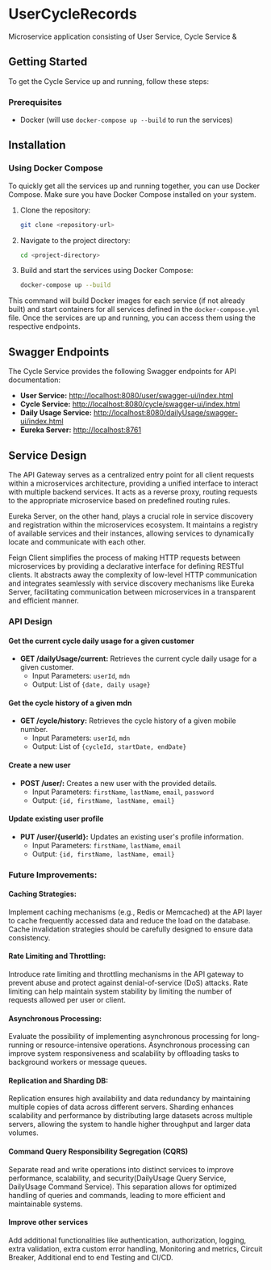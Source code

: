 # UserCycleRecords

Microservice application consisting of User Service, Cycle Service & 
## Getting Started

To get the Cycle Service up and running, follow these steps:

### Prerequisites

- Docker (will use `docker-compose up --build` to run the services)

## Installation

### Using Docker Compose

To quickly get all the services up and running together, you can use Docker Compose. Make sure you have Docker Compose installed on your system.

1. Clone the repository:

    ```bash
    git clone <repository-url>
    ```

2. Navigate to the project directory:

    ```bash
    cd <project-directory>
    ```

3. Build and start the services using Docker Compose:

    ```bash
    docker-compose up --build
    ```

This command will build Docker images for each service (if not already built) and start containers for all services defined in the `docker-compose.yml` file. Once the services are up and running, you can access them using the respective endpoints.


## Swagger Endpoints

The Cycle Service provides the following Swagger endpoints for API documentation:

- **User Service:** [http://localhost:8080/user/swagger-ui/index.html](http://localhost:8080/user/swagger-ui/index.html)
- **Cycle Service:** [http://localhost:8080/cycle/swagger-ui/index.html](http://localhost:8080/cycle/swagger-ui/index.html)
- **Daily Usage Service:** [http://localhost:8080/dailyUsage/swagger-ui/index.html](http://localhost:8080/cycle/swagger-ui/index.html)
- **Eureka Server:** [http://localhost:8761](http://localhost:8761)

## Service Design

The API Gateway serves as a centralized entry point for all client requests within a microservices architecture, providing a unified interface to interact with multiple backend services. It acts as a reverse proxy, routing requests to the appropriate microservice based on predefined routing rules.

Eureka Server, on the other hand, plays a crucial role in service discovery and registration within the microservices ecosystem. It maintains a registry of available services and their instances, allowing services to dynamically locate and communicate with each other.

Feign Client simplifies the process of making HTTP requests between microservices by providing a declarative interface for defining RESTful clients. It abstracts away the complexity of low-level HTTP communication and integrates seamlessly with service discovery mechanisms like Eureka Server, facilitating communication between microservices in a transparent and efficient manner.

### API Design

#### Get the current cycle daily usage for a given customer
- **GET /dailyUsage/current:** Retrieves the current cycle daily usage for a given customer.
    - Input Parameters: `userId`, `mdn`
    - Output: List of `{date, daily usage}`
#### Get the cycle history of a given mdn
- **GET /cycle/history:** Retrieves the cycle history of a given mobile number.
    - Input Parameters: `userId`, `mdn`
    - Output: List of `{cycleId, startDate, endDate}`
#### Create a new user
- **POST /user/:** Creates a new user with the provided details.
    - Input Parameters: `firstName`, `lastName`, `email`, `password`
    - Output: `{id, firstName, lastName, email}`
#### Update existing user profile
- **PUT /user/{userId}:** Updates an existing user's profile information.
    - Input Parameters: `firstName`, `lastName`, `email`
    - Output: `{id, firstName, lastName, email}`

### Future Improvements:

#### Caching Strategies: 
Implement caching mechanisms (e.g., Redis or Memcached) at the API layer to cache frequently accessed data and reduce the load on the database. Cache invalidation strategies should be carefully designed to ensure data consistency.

#### Rate Limiting and Throttling: 
Introduce rate limiting and throttling mechanisms in the API gateway to prevent abuse and protect against denial-of-service (DoS) attacks. Rate limiting can help maintain system stability by limiting the number of requests allowed per user or client.

#### Asynchronous Processing: 
Evaluate the possibility of implementing asynchronous processing for long-running or resource-intensive operations. Asynchronous processing can improve system responsiveness and scalability by offloading tasks to background workers or message queues.

#### Replication and Sharding DB:
Replication ensures high availability and data redundancy by maintaining multiple copies of data across different servers. Sharding enhances scalability and performance by distributing large datasets across multiple servers, allowing the system to handle higher throughput and larger data volumes.

#### Command Query Responsibility Segregation (CQRS)
Separate read and write operations into distinct services to improve performance, scalability, and security(DailyUsage Query Service, DailyUsage Command Service). This separation allows for optimized handling of queries and commands, leading to more efficient and maintainable systems.

#### Improve other services 
Add additional functionalities like authentication, authorization, logging, extra validation, extra custom error handling, Monitoring and metrics, Circuit Breaker, Additional end to end Testing and CI/CD.